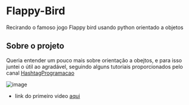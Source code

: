 # Flappy-Bird
Recirando o famoso jogo Flappy bird usando python orientado a objetos

## Sobre o projeto

Queria entender um pouco mais sobre orientação a obejtos, e para isso juntei o útil ao agradável, seguindo alguns tutoriais proporcionados pelo canal [HashtagProgramacao](https://www.youtube.com/@HashtagProgramacao)

![image](https://user-images.githubusercontent.com/97187847/205143262-9913d6e3-2987-46f8-a8f4-1b8fd7e22d37.png)

- link do primeiro video [aqui](https://www.youtube.com/watch?v=GMDb2jtzKZQ&ab_channel=HashtagPrograma%C3%A7%C3%A3o)
